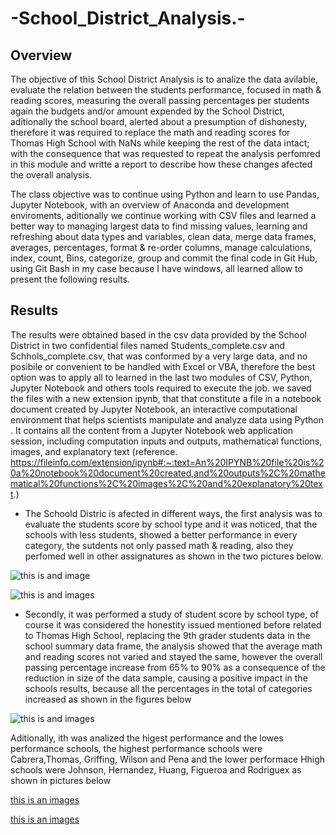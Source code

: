 # -School_District_Analysis.-
##  Overview
The objective of this School District Analysis is to analize the data avilable, evaluate the relation between the students performance, focused in math & reading scores, measuring the  overall passing percentages per students again the budgets and/or amount expended by the School District, aditionally the school board, alerted about a presumption of dishonesty, therefore it was required to replace the math and reading scores for Thomas High School with NaNs while keeping the rest of the data intact; with the consequence that was requested to repeat the analysis perfomred in this module and writte a report to describe how these changes afected the overall analysis.

The class objective was to continue using Python and learn to use Pandas, Jupyter Notebook, with an overview of Anaconda and development enviroments, aditionally we continue working with CSV files and learned a better way to managing largest data to find missing values,  learning and refreshing about data types and variables, clean data, merge data frames, averages, percentages, format & re-order columns, manage calculations, index, count, Bins, categorize, group and commit the final code in Git Hub, using Git Bash in my case because I have windows, all learned allow to present the following results. 
##  Results
The results were obtained based in the csv data provided by the School District in two confidential files named Students_complete.csv and Schhols_complete.csv, that was conformed by  a very large data, and no posibile or convenient to be handled with Excel or VBA, therefore the best option was to apply all to learned in the last two modules of CSV, Python, Jupyter Notebook and others tools required to execute the job. we saved the files with a new extension ipynb, that that constitute a file in a notebook document created by Jupyter Notebook, an interactive computational environment that helps scientists manipulate and analyze data using Python . It contains all the content from a Jupyter Notebook web application session, including computation inputs and outputs, mathematical functions, images, and explanatory text (reference. https://fileinfo.com/extension/ipynb#:~:text=An%20IPYNB%20file%20is%20a%20notebook%20document%20created,and%20outputs%2C%20mathematical%20functions%2C%20images%2C%20and%20explanatory%20text.)

  * The Schoold Distric is afected in different ways, the first analysis was to evaluate the students score by school type and it was noticed, that the schools with less students, showed a better performance in every category, the sutdents not only passed math & reading, also they perfomed well in other assignatures as shown in the two pictures below.

![this is and image](https://github.com/JJF1962/School_District_Analysis.-/blob/main/Resources/Capture%20Score%20by%20School%20Size.PNG)

![this is and images](https://github.com/JJF1962/School_District_Analysis.-/blob/main/Resources/Capture%20Score%20by%20School%20size%202.PNG)

 * Secondly, it was performed a study of student score by school type, of course it was considered the honestity issued mentioned before related to Thomas High School, replacing the 9th grader students data in the school summary data frame, the analysis showed that the average math and reading scores not varied and stayed the same, however the overall passing percentage increase from 65% to 90% as a consequence of the reduction in size of the data sample, causing a positive impact in the schools results, because all the percentages in the total of categories increased as shown in the figures below

![this is and images](https://github.com/JJF1962/School_District_Analysis.-/blob/main/Resources/Capture%209th%20graders.PNG)

Aditionally, ith was analized the higest performance and the lowes performance schools, the highest performance schools were Cabrera,Thomas, Griffing, Wilson and Pena         and the lower performace Hhigh schools were Johnson, Hernandez, Huang, Figueroa and Rodriguex as shown in pictures below


[this is an images](https://github.com/JJF1962/School_District_Analysis.-/blob/main/Resources/Capture%20High%20performance%20schools.PNG)

[this is an images](https://github.com/JJF1962/School_District_Analysis.-/blob/main/Resources/Captureless%20performance%20schools.PNG)



